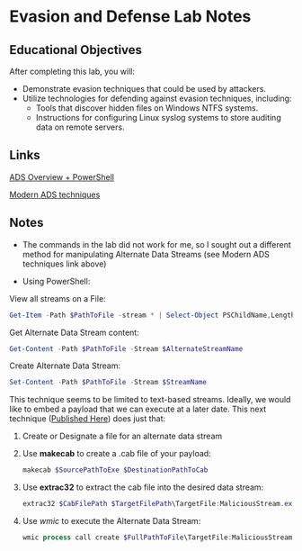 # Evasion and Defense Lab Notes

## Educational Objectives

After completing this lab, you will:

* Demonstrate evasion techniques that could be used by attackers.
* Utilize technologies for defending against evasion techniques, including:
  * Tools that discover hidden files on Windows NTFS systems.
  * Instructions for configuring Linux syslog systems to store auditing data on remote servers.

## Links

[ADS Overview + PowerShell](https://blogs.technet.microsoft.com/askcore/2013/03/24/alternate-data-streams-in-ntfs/)

[Modern ADS techniques](https://oddvar.moe/2018/04/11/putting-data-in-alternate-data-streams-and-how-to-execute-it-part-2/)

## Notes

* The commands in the lab did not work for me, so I sought out a different method for manipulating Alternate Data Streams (see Modern ADS techniques link above)

* Using PowerShell:

View all streams on a File:

```powershell
Get-Item -Path $PathToFile -stream * | Select-Object PSChildName,Length
```

Get Alternate Data Stream content:

```powershell
Get-Content -Path $PathToFile -Stream $AlternateStreamName
```

Create Alternate Data Stream:

```powershell
Set-Content -Path $PathToFile -Stream $StreamName
```

This technique seems to be limited to text-based streams. Ideally, we would like to embed a payload that we can execute at a later date. This next technique ([Published Here](https://oddvar.moe/2018/04/11/putting-data-in-alternate-data-streams-and-how-to-execute-it-part-2/)) does just that:

1. Create or Designate a file for an alternate data stream
2. Use **makecab** to create a .cab file of your payload:

    ```powershell
    makecab $SourcePathToExe $DestinationPathToCab
    ```

3. Use **extrac32** to extract the cab file into the desired data stream:

    ```powershell
    extrac32 $CabFilePath $TargetFilePath\TargetFile:MaliciousStream.exe
    ```

4. Use *wmic* to execute the Alternate Data Stream:

    ```powershell
    wmic process call create $FullPathToFile\TargetFile:MaliciousStream.exe
    ```